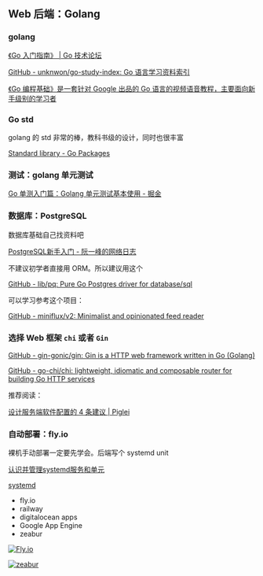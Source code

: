 ## Web 后端：Golang

### golang

[《Go 入门指南》 | Go 技术论坛](https://learnku.com/docs/the-way-to-go)

[GitHub - unknwon/go-study-index: Go 语言学习资料索引](https://github.com/Unknwon/go-study-index)

[《Go 编程基础》是一套针对 Google 出品的 Go 语言的视频语音教程，主要面向新手级别的学习者](https://github.com/Unknwon/go-fundamental-programming)

### Go std

golang 的 std 非常的棒，教科书级的设计，同时也很丰富

[Standard library - Go Packages](https://pkg.go.dev/std)

### 测试：golang 单元测试

[Go 单测入门篇：Golang 单元测试基本使用 - 掘金](https://juejin.cn/post/7172037988950474759)

### 数据库：PostgreSQL

数据库基础自己找资料吧

[PostgreSQL新手入门 - 阮一峰的网络日志](https://www.ruanyifeng.com/blog/2013/12/getting_started_with_postgresql.html)

不建议初学者直接用 ORM。所以建议用这个

[GitHub - lib/pq: Pure Go Postgres driver for database/sql](https://github.com/lib/pq)

可以学习参考这个项目：

[GitHub - miniflux/v2: Minimalist and opinionated feed reader](https://github.com/miniflux/v2)

### 选择 Web 框架 `chi` 或者 `Gin`

[GitHub - gin-gonic/gin: Gin is a HTTP web framework written in Go (Golang)](https://github.com/gin-gonic/gin)

[GitHub - go-chi/chi: lightweight, idiomatic and composable router for building Go HTTP services](https://github.com/go-chi/chi)

推荐阅读：

[设计服务端软件配置的 4 条建议  | Piglei](https://www.piglei.com/articles/how-to-design-config-file-for-software/)

### 自动部署：fly.io

裸机手动部署一定要先学会。后端写个 systemd unit

[认识并管理systemd服务和单元](https://linuxgeeks.github.io/2015/10/24/132143-%E8%AE%A4%E8%AF%86%E5%B9%B6%E7%AE%A1%E7%90%86systemd%E6%9C%8D%E5%8A%A1%E5%92%8C%E5%8D%95%E5%85%83/)

[systemd](https://www.freedesktop.org/wiki/Software/systemd/)

- fly.io
- railway
- digitalocean apps
- Google App Engine
- zeabur

[![Fly.io](https://svg.bookmark.style/api?url=https://fly.io/&mode=dark&style=horizontal)](https://fly.io/)

[![zeabur](https://svg.bookmark.style/api?url=https://zeabur.com/&mode=dark&style=horizontal)](https://zeabur.com/)

